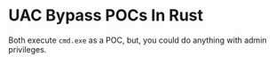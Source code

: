 # UAC Bypass POCs In Rust

Both execute `cmd.exe` as a POC, but, you could do anything with admin privileges.
